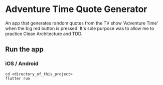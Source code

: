 # Adventure Time Quote Generator

An app that generates random quotes from the TV show 'Adventure Time' when the big red button is pressed.
It's sole purpose was to allow me to practice Clean Architecture and TDD.

## Run the app
### iOS / Android
```
cd <directory_of_this_project>
flutter run
```
